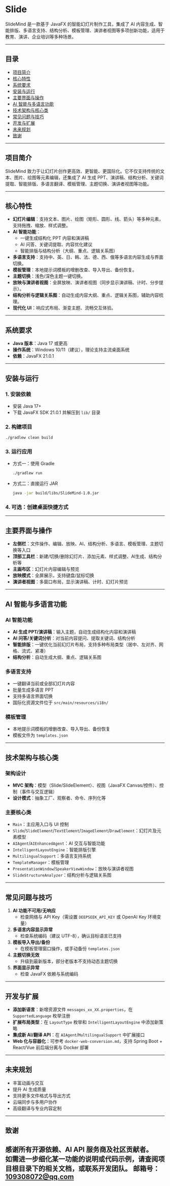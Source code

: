 

# Slide

SlideMind 是一款基于 JavaFX 的智能幻灯片制作工具，集成了 AI 内容生成、智能排版、多语言支持、结构分析、模板管理、演讲者视图等多项创新功能，适用于教育、演讲、企业培训等多种场景。

---

## 目录

- [项目简介](#项目简介)
- [核心特性](#核心特性)
- [系统要求](#系统要求)
- [安装与运行](#安装与运行)
- [主要界面与操作](#主要界面与操作)
- [AI 智能与多语言功能](#ai-智能与多语言功能)
- [技术架构与核心类](#技术架构与核心类)
- [常见问题与技巧](#常见问题与技巧)
- [开发与扩展](#开发与扩展)
- [未来规划](#未来规划)
- [致谢](#致谢)

---

## 项目简介

SlideMind 致力于让幻灯片创作更高效、更智能、更国际化。它不仅支持传统的文本、图片、绘图等元素编辑，还集成了 AI 生成 PPT、演讲稿、结构分析、关键词提取、智能排版、多语言翻译、模板管理、主题切换、演讲者视图等功能。

---

## 核心特性

- **幻灯片编辑**：支持文本、图片、绘图（矩形、圆形、线、箭头）等多种元素，支持拖拽、缩放、样式调整。
- **AI 智能功能**：
  - 一键生成结构化 PPT 内容和演讲稿
  - AI 问答、关键词提取、内容优化建议
  - 智能排版与结构分析（大纲、重点、逻辑关系图）
- **多语言支持**：支持中、英、日、韩、法、德、西、俄等多语言内容生成与界面切换。
- **模板管理**：本地提示词模板的增删改查、导入导出、备份恢复。
- **主题切换**：浅色/深色主题一键切换。
- **放映与演讲者视图**：全屏放映、演讲者视图（同步显示演讲稿、计时、分步提示）。
- **结构分析与逻辑关系图**：自动生成内容大纲、重点、逻辑关系图，辅助内容梳理。
- **现代化 UI**：响应式布局、渐变主题、流畅交互体验。

---

## 系统要求

- **Java 版本**：Java 17 或更高
- **操作系统**：Windows 10/11（建议），理论支持主流桌面系统
- **依赖**：JavaFX 21.0.1

---

## 安装与运行

### 1. 安装依赖

- 安装 Java 17+
- 下载 JavaFX SDK 21.0.1 并解压到 `lib/` 目录

### 2. 构建项目

```bash
./gradlew clean build
```

### 3. 运行应用

- 方式一：使用 Gradle
  ```bash
  ./gradlew run
  ```
- 方式二：直接运行 JAR
  ```bash
  java -jar build/libs/SlideMind-1.0.jar
  ```

### 4. 可选：创建桌面快捷方式

---

## 主要界面与操作

- **左侧栏**：文件操作、编辑、放映、AI、结构分析、多语言、模板管理、主题切换等入口
- **顶部工具栏**：新建/切换/删除幻灯片、添加元素、样式调整、AI生成、结构分析等
- **主画布区**：幻灯片内容编辑与预览
- **放映模式**：全屏展示，支持键盘/鼠标切换
- **演讲者视图**：多窗口布局，显示演讲稿、计时、幻灯片预览

---

## AI 智能与多语言功能

### AI 智能功能

- **AI 生成 PPT/演讲稿**：输入主题，自动生成结构化内容和演讲稿
- **AI 问答/关键词分析**：对当前内容提问、提取关键词、结构分析
- **智能排版**：一键优化当前幻灯片布局，支持多种布局类型（居中、左对齐、网格、流式、紧凑）
- **结构分析**：自动生成大纲、重点、逻辑关系图

### 多语言支持

- 一键翻译当前或全部幻灯片内容
- 批量生成多语言 PPT
- 支持多语言界面切换
- 国际化资源文件位于 `src/main/resources/i18n/`

### 模板管理

- 本地提示词模板的增删改查、导入导出、备份恢复
- 模板文件为 `templates.json`

---

## 技术架构与核心类

### 架构设计

- **MVC 架构**：模型（Slide/SlideElement）、视图（JavaFX Canvas/控件）、控制（事件与交互逻辑）
- **设计模式**：抽象工厂、观察者、命令、序列化等

### 主要核心类

- `Main`：主应用入口与 UI 控制
- `Slide`/`SlideElement`/`TextElement`/`ImageElement`/`DrawElement`：幻灯片及元素模型
- `AIAgent`/`AIEnhancedAgent`：AI 交互与智能功能
- `IntelligentLayoutEngine`：智能排版引擎
- `MultilingualSupport`：多语言支持系统
- `TemplateManager`：模板管理
- `PresentationWindow`/`SpeakerViewWindow`：放映与演讲者视图
- `SlideStructureAnalyzer`：结构分析与逻辑关系图

---

## 常见问题与技巧

1. **AI 功能不可用/无响应**
   - 检查网络与 API Key（需设置 `DEEPSEEK_API_KEY` 或 OpenAI Key 环境变量）
2. **多语言内容显示异常**
   - 检查系统编码（建议 UTF-8），确认目标语言已支持
3. **模板导入导出/备份**
   - 在模板管理窗口操作，或手动备份 `templates.json`
4. **主题切换无效**
   - 升级到最新版本，部分老版本不支持动态主题切换
5. **界面显示异常**
   - 检查 JavaFX 依赖与系统编码

---

## 开发与扩展

- **添加新语言**：新增资源文件 `messages_xx_XX.properties`，在 `SupportedLanguage` 枚举注册
- **扩展布局类型**：在 `LayoutType` 枚举和 `IntelligentLayoutEngine` 中添加新策略
- **集成新 AI/翻译 API**：在 `AIAgent`/`MultilingualSupport` 中扩展接口
- **Web 化与容器化**：可参考 `docker-web-conversion.md`，支持 Spring Boot + React/Vue 前后端分离与 Docker 部署

---

## 未来规划

- 丰富动画与交互
- 提升 AI 生成质量
- 支持更多文件格式与导出方式
- 云端同步与多用户协作
- 高级翻译与专业内容定制

---

## 致谢

感谢所有开源依赖、AI API 服务商及社区贡献者。  
如需进一步细化某一功能的说明或代码示例，请查阅项目根目录下的相关文档，或联系开发团队。
邮箱号：109308072@qq.com
---
